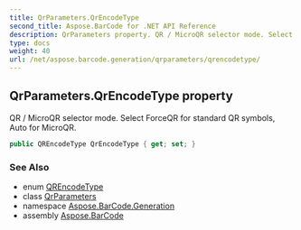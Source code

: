```yaml
---
title: QrParameters.QrEncodeType
second_title: Aspose.BarCode for .NET API Reference
description: QrParameters property. QR / MicroQR selector mode. Select ForceQR for standard QR symbols Auto for MicroQR
type: docs
weight: 40
url: /net/aspose.barcode.generation/qrparameters/qrencodetype/
---
```

## QrParameters.QrEncodeType property

QR / MicroQR selector mode. Select ForceQR for standard QR symbols, Auto for MicroQR.

```csharp
public QREncodeType QrEncodeType { get; set; }
```

### See Also

* enum [QREncodeType](../../qrencodetype/)
* class [QrParameters](../)
* namespace [Aspose.BarCode.Generation](../../qrparameters/)
* assembly [Aspose.BarCode](../../../)


